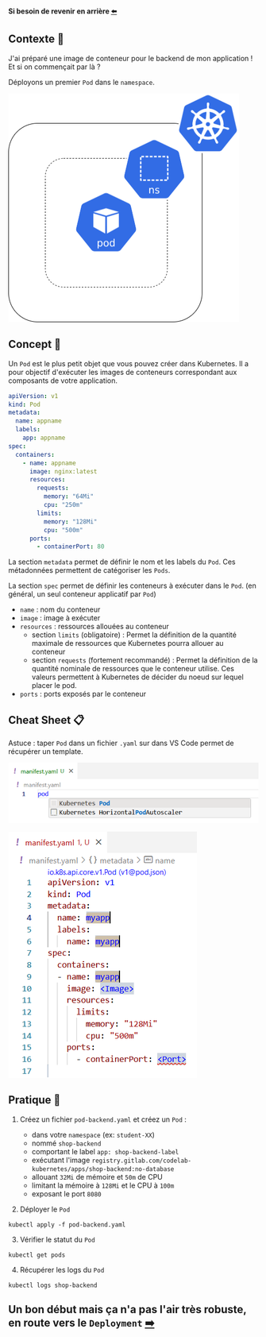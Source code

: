 **Si besoin de revenir en arrière [⬅️](../00-intro/README.md)**

## Contexte 📖

J'ai préparé une image de conteneur pour le backend de mon application ! Et si on commençait par là ?  

Déployons un premier `Pod` dans le `namespace`.

![Schéma de l'etape 1](../assets/schema-kube-codelab-etape-1.png)

## Concept 🎨

Un `Pod` est le plus petit objet que vous pouvez créer dans Kubernetes. Il a pour objectif d'exécuter les images de conteneurs correspondant aux composants de votre application.  

```yaml
apiVersion: v1
kind: Pod
metadata:
  name: appname
  labels:
    app: appname
spec:
  containers:
    - name: appname
      image: nginx:latest
      resources:
        requests:
          memory: "64Mi"
          cpu: "250m"
        limits:
          memory: "128Mi"
          cpu: "500m"
      ports:
        - containerPort: 80
```
La section `metadata` permet de définir le nom et les labels du `Pod`. Ces métadonnées permettent de catégoriser les `Pods`.  

La section `spec` permet de définir les conteneurs à exécuter dans le `Pod`. (en général, un seul conteneur applicatif par `Pod`)  
  * `name` : nom du conteneur
  * `image` : image à exécuter
  * `resources` : ressources allouées au conteneur 
    * section `limits` (obligatoire) : Permet la définition de la quantité maximale de ressources que Kubernetes pourra allouer au conteneur
    * section `requests` (fortement recommandé) : Permet la définition de la quantité nominale de ressources que le conteneur utilise. Ces valeurs permettent à Kubernetes de décider du noeud sur lequel placer le pod.
  * `ports` : ports exposés par le conteneur

## Cheat Sheet 📋

Astuce : taper `Pod` dans un fichier `.yaml` sur dans VS Code permet de récupérer un template.

![Pod Helper 1](../assets/pod-helper-vscode-1.png)

![Pod Helper 2](../assets/pod-helper-vscode-2.png)

## Pratique 👷

1) Créez un fichier `pod-backend.yaml` et créez un `Pod` : 
    * dans votre `namespace` (ex: `student-XX`)  
    * nommé `shop-backend`  
    * comportant le label `app: shop-backend-label`  
    * exécutant l'image `registry.gitlab.com/codelab-kubernetes/apps/shop-backend:no-database`  
    * allouant `32Mi` de mémoire et `50m` de CPU  
    * limitant la mémoire à `128Mi` et le CPU à `100m`  
    * exposant le port `8080`  


2) Déployer le `Pod`  
```shell
kubectl apply -f pod-backend.yaml
```

3) Vérifier le statut du `Pod`  
```shell
kubectl get pods
```

4) Récupérer les logs du `Pod`  
```shell
kubectl logs shop-backend
```

## Un bon début mais ça n'a pas l'air très robuste, en route vers le `Deployment` [➡️](../02-backend-deployment/README.md)
